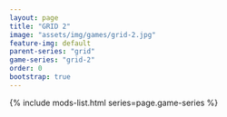```yaml
---
layout: page
title: "GRID 2"
image: "assets/img/games/grid-2.jpg"
feature-img: default
parent-series: "grid"
game-series: "grid-2"
order: 0
bootstrap: true
---
```


{% include mods-list.html series=page.game-series %}
